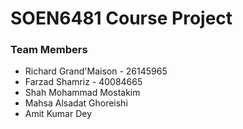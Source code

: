 # SOEN6481 Course Project

### Team Members
* Richard Grand'Maison - 26145965
* Farzad Shamriz - 40084665
* Shah Mohammad Mostakim
* Mahsa Alsadat Ghoreishi
* Amit Kumar Dey
